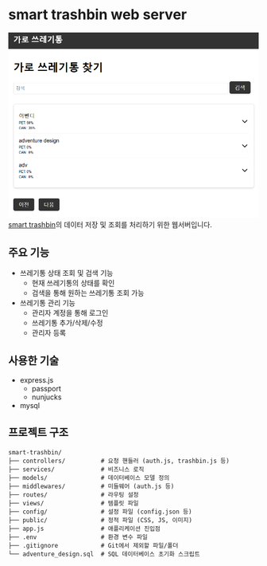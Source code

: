 # smart trashbin web server

![main](./images/main.png)
[smart trashbin](https://github.com/yuyeol3/smart-trashbin)의 데이터 저장 및 조회를 처리하기 위한 웹서버입니다.

## 주요 기능
- 쓰레기통 상태 조회 및 검색 기능
    - 현재 쓰레기통의 상태를 확인
    - 검색을 통해 원하는 쓰레기통 조회 가능
- 쓰레기통 관리 기능
    - 관리자 계정을 통해 로그인
    - 쓰레기통 추가/삭제/수정
    - 관리자 등록

## 사용한 기술
- express.js
    - passport
    - nunjucks
- mysql

## 프로젝트 구조

```
smart-trashbin/
├── controllers/          # 요청 핸들러 (auth.js, trashbin.js 등)
├── services/             # 비즈니스 로직
├── models/               # 데이터베이스 모델 정의
├── middlewares/          # 미들웨어 (auth.js 등)
├── routes/               # 라우팅 설정
├── views/                # 템플릿 파일 
├── config/               # 설정 파일 (config.json 등)
├── public/               # 정적 파일 (CSS, JS, 이미지)
├── app.js                # 애플리케이션 진입점
├── .env                  # 환경 변수 파일
├── .gitignore            # Git에서 제외할 파일/폴더
└── adventure_design.sql  # SQL 데이터베이스 초기화 스크립트
```
